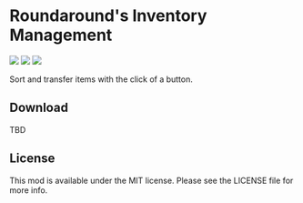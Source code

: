 # Roundaround's Inventory Management

<img src="https://img.shields.io/badge/Loader-Fabric-%23313e51?style=for-the-badge"/>
<img src="https://img.shields.io/badge/MC-1.18.1-%23313e51?style=for-the-badge"/>
<img src="https://img.shields.io/badge/Side-Client-%23313e51?style=for-the-badge"/>

Sort and transfer items with the click of a button.

## Download

TBD

## License

This mod is available under the MIT license. Please see the LICENSE file for more info.